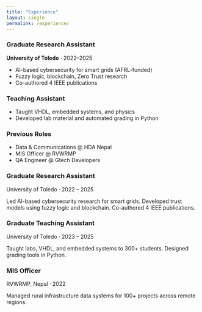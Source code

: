 ```yaml
---
title: "Experience"
layout: single
permalink: /experience/
---
```


### Graduate Research Assistant
**University of Toledo** · 2022–2025  
- AI-based cybersecurity for smart grids (AFRL-funded)
- Fuzzy logic, blockchain, Zero Trust research  
- Co-authored 4 IEEE publications

### Teaching Assistant  
- Taught VHDL, embedded systems, and physics  
- Developed lab material and automated grading in Python

### Previous Roles  
- Data & Communications @ HDA Nepal  
- MIS Officer @ RVWRMP  
- QA Engineer @ Gtech Developers 


<div class="timeline">

  <div class="timeline-item">
    <div class="timeline-marker"></div>
    <div class="timeline-content">
      <h3>Graduate Research Assistant</h3>
      <span class="timeline-date">University of Toledo · 2022 – 2025</span>
      <p>Led AI-based cybersecurity research for smart grids. Developed trust models using fuzzy logic and blockchain. Co-authored 4 IEEE publications.</p>
    </div>
  </div>

  <div class="timeline-item">
    <div class="timeline-marker"></div>
    <div class="timeline-content">
      <h3>Graduate Teaching Assistant</h3>
      <span class="timeline-date">University of Toledo · 2023 – 2025</span>
      <p>Taught labs, VHDL, and embedded systems to 300+ students. Designed grading tools in Python.</p>
    </div>
  </div>

  <div class="timeline-item">
    <div class="timeline-marker"></div>
    <div class="timeline-content">
      <h3>MIS Officer</h3>
      <span class="timeline-date">RVWRMP, Nepal · 2022</span>
      <p>Managed rural infrastructure data systems for 100+ projects across remote regions.</p>
    </div>
  </div>

</div>
